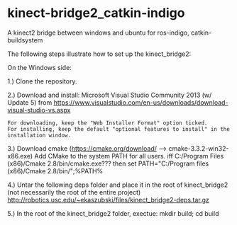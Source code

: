 # kinect-bridge2_catkin-indigo
A kinect2 bridge between windows and ubuntu for ros-indigo, catkin-buildsystem

The following steps illustrate how to set up the kinect_bridge2:

On the Windows side:

1.) Clone the repository.

2.) Download and install: Microsoft Visual Studio Community 2013 (w/ Update 5) from https://www.visualstudio.com/en-us/downloads/download-visual-studio-vs.aspx

	For downloading, keep the "Web Installer Format" option ticked.
	For installing, keep the default "optional features to install" in the installation window.

3.) Download cmake (https://cmake.org/download/ --> cmake-3.3.2-win32-x86.exe)
	Add CMake to the system PATH for all users.
	iff C:/Program Files (x86)/Cmake 2.8/bin/cmake.exe??? then set PATH="C:/Program files (x86)/Cmake 2.8/bin/";%PATH%

4.) Untar the following deps folder and place it in the root of kinect_bridge2 (not necessarily the root of the entire project)
	http://robotics.usc.edu/~ekaszubski/files/kinect_bridge2-deps.tar.gz

5.) In the root of the kinect_bridge2 folder, exectue:
	mkdir build; cd build
